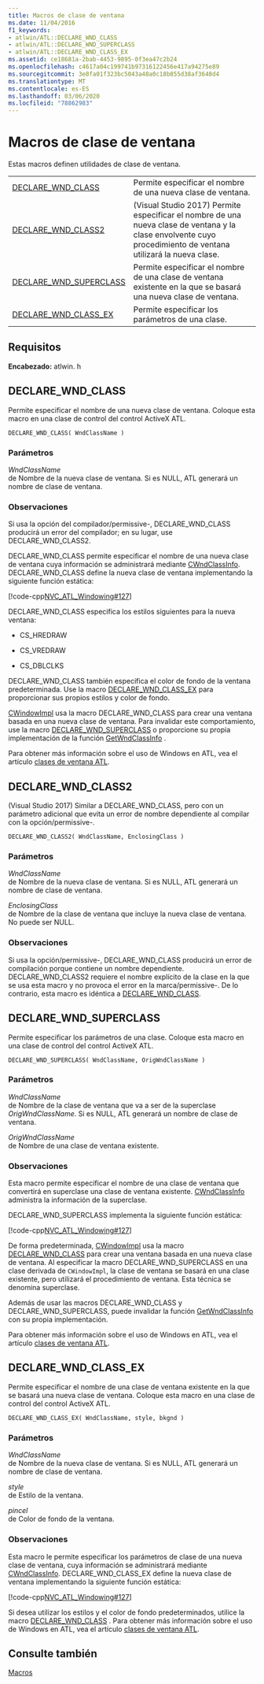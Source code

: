 ```yaml
---
title: Macros de clase de ventana
ms.date: 11/04/2016
f1_keywords:
- atlwin/ATL::DECLARE_WND_CLASS
- atlwin/ATL::DECLARE_WND_SUPERCLASS
- atlwin/ATL::DECLARE_WND_CLASS_EX
ms.assetid: ce18681a-2bab-4453-9895-0f3ea47c2b24
ms.openlocfilehash: c4617a04c199741b97316122456e417a94275e89
ms.sourcegitcommit: 3e8fa01f323bc5043a48a0c18b855d38af3648d4
ms.translationtype: MT
ms.contentlocale: es-ES
ms.lasthandoff: 03/06/2020
ms.locfileid: "78862983"
---
```

# <a name="window-class-macros"></a>Macros de clase de ventana

Estas macros definen utilidades de clase de ventana.

|||
|-|-|
|[DECLARE_WND_CLASS](#declare_wnd_class)|Permite especificar el nombre de una nueva clase de ventana.|
|[DECLARE_WND_CLASS2](#declare_wnd_class2)|(Visual Studio 2017) Permite especificar el nombre de una nueva clase de ventana y la clase envolvente cuyo procedimiento de ventana utilizará la nueva clase.|
|[DECLARE_WND_SUPERCLASS](#declare_wnd_superclass)|Permite especificar el nombre de una clase de ventana existente en la que se basará una nueva clase de ventana.|
|[DECLARE_WND_CLASS_EX](#declare_wnd_class_ex)|Permite especificar los parámetros de una clase.|

## <a name="requirements"></a>Requisitos

**Encabezado:** atlwin. h

##  <a name="declare_wnd_class"></a>DECLARE_WND_CLASS

Permite especificar el nombre de una nueva clase de ventana. Coloque esta macro en una clase de control del control ActiveX ATL.

```
DECLARE_WND_CLASS( WndClassName )
```

### <a name="parameters"></a>Parámetros

*WndClassName*<br/>
de Nombre de la nueva clase de ventana. Si es NULL, ATL generará un nombre de clase de ventana.

### <a name="remarks"></a>Observaciones

Si usa la opción del compilador/permissive-, DECLARE_WND_CLASS producirá un error del compilador; en su lugar, use DECLARE_WND_CLASS2.

DECLARE_WND_CLASS permite especificar el nombre de una nueva clase de ventana cuya información se administrará mediante [CWndClassInfo](cwndclassinfo-class.md). DECLARE_WND_CLASS define la nueva clase de ventana implementando la siguiente función estática:

[!code-cpp[NVC_ATL_Windowing#127](../../atl/codesnippet/cpp/window-class-macros_1.cpp)]

DECLARE_WND_CLASS especifica los estilos siguientes para la nueva ventana:

- CS_HREDRAW

- CS_VREDRAW

- CS_DBLCLKS

DECLARE_WND_CLASS también especifica el color de fondo de la ventana predeterminada. Use la macro [DECLARE_WND_CLASS_EX](#declare_wnd_class_ex) para proporcionar sus propios estilos y color de fondo.

[CWindowImpl](cwindowimpl-class.md) usa la macro DECLARE_WND_CLASS para crear una ventana basada en una nueva clase de ventana. Para invalidar este comportamiento, use la macro [DECLARE_WND_SUPERCLASS](#declare_wnd_superclass) o proporcione su propia implementación de la función [GetWndClassInfo](cwindowimpl-class.md#getwndclassinfo) .

Para obtener más información sobre el uso de Windows en ATL, vea el artículo [clases de ventana ATL](../../atl/atl-window-classes.md).

##  <a name="declare_wnd_class2"></a>DECLARE_WND_CLASS2

(Visual Studio 2017) Similar a DECLARE_WND_CLASS, pero con un parámetro adicional que evita un error de nombre dependiente al compilar con la opción/permissive-.

```
DECLARE_WND_CLASS2( WndClassName, EnclosingClass )
```

### <a name="parameters"></a>Parámetros

*WndClassName*<br/>
de Nombre de la nueva clase de ventana. Si es NULL, ATL generará un nombre de clase de ventana.

*EnclosingClass*<br/>
de Nombre de la clase de ventana que incluye la nueva clase de ventana. No puede ser NULL.

### <a name="remarks"></a>Observaciones

Si usa la opción/permissive-, DECLARE_WND_CLASS producirá un error de compilación porque contiene un nombre dependiente. DECLARE_WND_CLASS2 requiere el nombre explícito de la clase en la que se usa esta macro y no provoca el error en la marca/permissive-.
De lo contrario, esta macro es idéntica a [DECLARE_WND_CLASS](#declare_wnd_class).

##  <a name="declare_wnd_superclass"></a>DECLARE_WND_SUPERCLASS

Permite especificar los parámetros de una clase. Coloque esta macro en una clase de control del control ActiveX ATL.

```
DECLARE_WND_SUPERCLASS( WndClassName, OrigWndClassName )
```

### <a name="parameters"></a>Parámetros

*WndClassName*<br/>
de Nombre de la clase de ventana que va a ser de la superclase *OrigWndClassName*. Si es NULL, ATL generará un nombre de clase de ventana.

*OrigWndClassName*<br/>
de Nombre de una clase de ventana existente.

### <a name="remarks"></a>Observaciones

Esta macro permite especificar el nombre de una clase de ventana que convertirá en superclase una clase de ventana existente. [CWndClassInfo](cwndclassinfo-class.md) administra la información de la superclase.

DECLARE_WND_SUPERCLASS implementa la siguiente función estática:

[!code-cpp[NVC_ATL_Windowing#127](../../atl/codesnippet/cpp/window-class-macros_1.cpp)]

De forma predeterminada, [CWindowImpl](cwindowimpl-class.md) usa la macro [DECLARE_WND_CLASS](#declare_wnd_class) para crear una ventana basada en una nueva clase de ventana. Al especificar la macro DECLARE_WND_SUPERCLASS en una clase derivada de `CWindowImpl`, la clase de ventana se basará en una clase existente, pero utilizará el procedimiento de ventana. Esta técnica se denomina superclase.

Además de usar las macros DECLARE_WND_CLASS y DECLARE_WND_SUPERCLASS, puede invalidar la función [GetWndClassInfo](cwindowimpl-class.md#getwndclassinfo) con su propia implementación.

Para obtener más información sobre el uso de Windows en ATL, vea el artículo [clases de ventana ATL](../../atl/atl-window-classes.md).

##  <a name="declare_wnd_class_ex"></a>DECLARE_WND_CLASS_EX

Permite especificar el nombre de una clase de ventana existente en la que se basará una nueva clase de ventana. Coloque esta macro en una clase de control del control ActiveX ATL.

```
DECLARE_WND_CLASS_EX( WndClassName, style, bkgnd )
```

### <a name="parameters"></a>Parámetros

*WndClassName*<br/>
de Nombre de la nueva clase de ventana. Si es NULL, ATL generará un nombre de clase de ventana.

*style*<br/>
de Estilo de la ventana.

*pincel*<br/>
de Color de fondo de la ventana.

### <a name="remarks"></a>Observaciones

Esta macro le permite especificar los parámetros de clase de una nueva clase de ventana, cuya información se administrará mediante [CWndClassInfo](cwndclassinfo-class.md). DECLARE_WND_CLASS_EX define la nueva clase de ventana implementando la siguiente función estática:

[!code-cpp[NVC_ATL_Windowing#127](../../atl/codesnippet/cpp/window-class-macros_1.cpp)]

Si desea utilizar los estilos y el color de fondo predeterminados, utilice la macro [DECLARE_WND_CLASS](#declare_wnd_class) . Para obtener más información sobre el uso de Windows en ATL, vea el artículo [clases de ventana ATL](../../atl/atl-window-classes.md).

## <a name="see-also"></a>Consulte también

[Macros](atl-macros.md)
